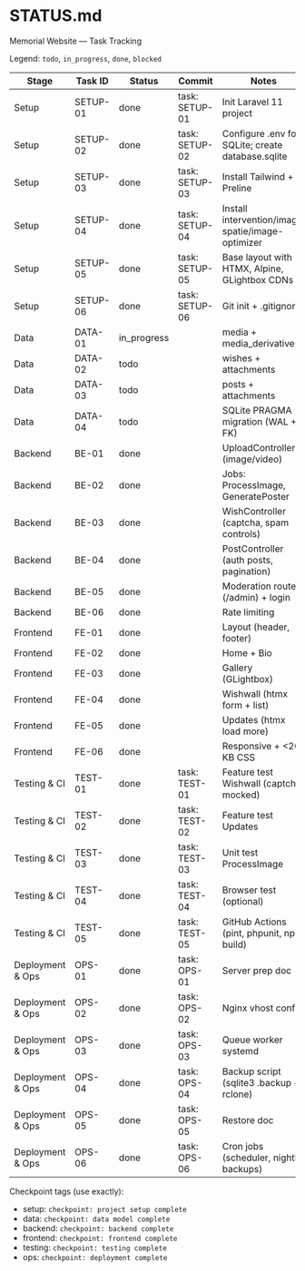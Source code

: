 # STATUS.md

Memorial Website — Task Tracking

Legend: `todo`, `in_progress`, `done`, `blocked`

| Stage | Task ID | Status | Commit | Notes |
|-------|---------|--------|--------|-------|
| Setup | SETUP-01 | done | task: SETUP-01 | Init Laravel 11 project |
| Setup | SETUP-02 | done | task: SETUP-02 | Configure .env for SQLite; create database.sqlite |
| Setup | SETUP-03 | done | task: SETUP-03 | Install Tailwind + Preline |
| Setup | SETUP-04 | done | task: SETUP-04 | Install intervention/image, spatie/image-optimizer |
| Setup | SETUP-05 | done | task: SETUP-05 | Base layout with HTMX, Alpine, GLightbox CDNs |
| Setup | SETUP-06 | done | task: SETUP-06 | Git init + .gitignore |
| Data | DATA-01 | in_progress |  | media + media_derivatives |
| Data | DATA-02 | todo |  | wishes + attachments |
| Data | DATA-03 | todo |  | posts + attachments |
| Data | DATA-04 | todo |  | SQLite PRAGMA migration (WAL + FK) |
| Backend | BE-01 | done |  | UploadController (image/video) |
| Backend | BE-02 | done |  | Jobs: ProcessImage, GeneratePoster |
| Backend | BE-03 | done |  | WishController (captcha, spam controls) |
| Backend | BE-04 | done |  | PostController (auth posts, pagination) |
| Backend | BE-05 | done |  | Moderation routes (/admin) + login |
| Backend | BE-06 | done |  | Rate limiting |
| Frontend | FE-01 | done |  | Layout (header, footer) |
| Frontend | FE-02 | done |  | Home + Bio |
| Frontend | FE-03 | done |  | Gallery (GLightbox) |
| Frontend | FE-04 | done |  | Wishwall (htmx form + list) |
| Frontend | FE-05 | done |  | Updates (htmx load more) |
| Frontend | FE-06 | done |  | Responsive + <20 KB CSS |
| Testing & CI | TEST-01 | done | task: TEST-01 | Feature test Wishwall (captcha mocked) |
| Testing & CI | TEST-02 | done | task: TEST-02 | Feature test Updates |
| Testing & CI | TEST-03 | done | task: TEST-03 | Unit test ProcessImage |
| Testing & CI | TEST-04 | done | task: TEST-04 | Browser test (optional) |
| Testing & CI | TEST-05 | done | task: TEST-05 | GitHub Actions (pint, phpunit, npm build) |
| Deployment & Ops | OPS-01 | done | task: OPS-01 | Server prep doc |
| Deployment & Ops | OPS-02 | done | task: OPS-02 | Nginx vhost config |
| Deployment & Ops | OPS-03 | done | task: OPS-03 | Queue worker systemd |
| Deployment & Ops | OPS-04 | done | task: OPS-04 | Backup script (sqlite3 .backup + rclone) |
| Deployment & Ops | OPS-05 | done | task: OPS-05 | Restore doc |
| Deployment & Ops | OPS-06 | done | task: OPS-06 | Cron jobs (scheduler, nightly backups) |

Checkpoint tags (use exactly):
- setup: `checkpoint: project setup complete`
- data: `checkpoint: data model complete`
- backend: `checkpoint: backend complete`
- frontend: `checkpoint: frontend complete`
- testing: `checkpoint: testing complete`
- ops: `checkpoint: deployment complete`

